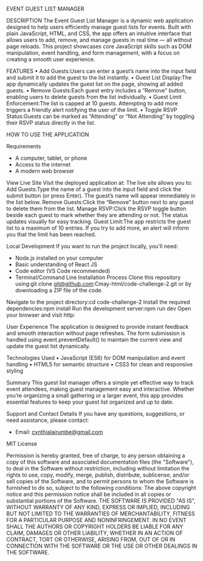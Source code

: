 EVENT GUEST LIST MANAGER 

DESCRIPTION 
The Event Guest List Manager is a dynamic web application designed to help users efficiently manage guest lists for events. Built with plain JavaScript, HTML, and CSS, the app offers an intuitive interface that allows users to add, remove, and manage guests in real time — all without page reloads.
This project showcases core JavaScript skills such as DOM manipulation, event handling, and form management, with a focus on creating a smooth user experience.


FEATURES 
	•	Add Guests:Users can enter a guest’s name into the input field and submit it to add the guest to the list instantly.
	•	Guest List Display:The app dynamically updates the guest list on the page, showing all added guests.
	•	Remove Guests:Each guest entry includes a “Remove” button, enabling users to delete guests from the list individually.
	•	Guest Limit Enforcement:The list is capped at 10 guests. Attempting to add more triggers a friendly alert notifying the user of the limit.
	•	Toggle RSVP Status:Guests can be marked as “Attending” or “Not Attending” by toggling their RSVP status directly in the list.


HOW TO USE THE APPLICATION 

Requirements
* A computer, tablet, or phone
* Access to the internet
* A modern web browser

View Live Site
Visit the deployed application at: 
The live site allows you to:
Add Guests:Type the name of a guest into the input field and click the submit button (or press Enter). The guest’s name will appear immediately in the list below.
Remove Guests:Click the “Remove” button next to any guest to delete them from the list.
Manage RSVP:Click the RSVP toggle button beside each guest to mark whether they are attending or not. The status updates visually for easy tracking.
Guest Limit:The app restricts the guest list to a maximum of 10 entries. If you try to add more, an alert will inform you that the limit has been reached.

Local Development
If you want to run the project locally, you'll need:
* Node.js installed on your computer
* Basic understanding of React JS
* Code editor (VS Code recommended)
* Terminal/Command Line
Installation Process
Clone this repository using:git clone git@github.com:Cmay-html/code-challenge-2.git 
or by downloading a ZIP file of the code.

Navigate to the project directory:cd code-challenge-2
Install the required dependencies:npm install
Run the development server:npm run dev
Open your browser and visit http:


User Experience
The application is designed to provide instant feedback and smooth interaction without page refreshes. The form submission is handled using event.preventDefault() to maintain the current view and update the guest list dynamically.

Technologies Used
	•	JavaScript (ES6) for DOM manipulation and event handling
	•	HTML5 for semantic structure
	•	CSS3 for clean and responsive styling


Summary
This guest list manager offers a simple yet effective way to track event attendees, making guest management easy and interactive. Whether you’re organizing a small gathering or a larger event, this app provides essential features to keep your guest list organized and up to date.

Support and Contact Details
If you have any questions, suggestions, or need assistance, please contact:
* Email: cynthialairumbe@gmail.com

MIT License

Permission is hereby granted, free of charge, to any person obtaining a copy of this software and associated documentation files (the "Software"), to deal in the Software without restriction, including without limitation the rights to use, copy, modify, merge, publish, distribute, sublicense, and/or sell copies of the Software, and to permit persons to whom the Software is furnished to do so, subject to the following conditions:
The above copyright notice and this permission notice shall be included in all copies or substantial portions of the Software.
THE SOFTWARE IS PROVIDED "AS IS", WITHOUT WARRANTY OF ANY KIND, EXPRESS OR IMPLIED, INCLUDING BUT NOT LIMITED TO THE WARRANTIES OF MERCHANTABILITY, FITNESS FOR A PARTICULAR PURPOSE AND NONINFRINGEMENT. IN NO EVENT SHALL THE AUTHORS OR COPYRIGHT HOLDERS BE LIABLE FOR ANY CLAIM, DAMAGES OR OTHER LIABILITY, WHETHER IN AN ACTION OF CONTRACT, TORT OR OTHERWISE, ARISING FROM, OUT OF OR IN CONNECTION WITH THE SOFTWARE OR THE USE OR OTHER DEALINGS IN THE SOFTWARE.